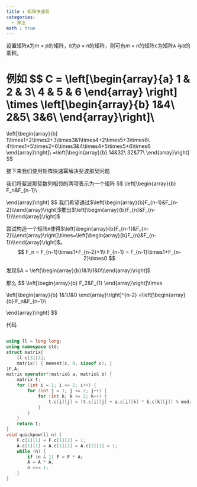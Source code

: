 ```yaml
---
title : 矩阵快速幂
categories:
  - 算法
math : true
---
```




设置矩阵`A`为$m\times p$的矩阵，`B`为$p \times n$的矩阵，则可有$m \times n$的矩阵c为矩阵`A` 与`B`的乘积。

例如
$$
C = \left[\begin{array}{a}
1 & 2 & 3\\
4 & 5 & 6
\end{array} \right] \times
\left[\begin{array}{b}
1&4\\
2&5\\
3&6\\
\end{array}\right]\\
=
\left[\begin{array}{b}
1\times1+2\times2+3\times3&1\times4+2\times5+3\times6\\
4\times1+5\times2+6\times3&4\times4+5\times5+6\times6
\end{array}\right]\\
=\left[\begin{array}{b}
14&32\\
32&77\\
\end{array}\right]
$$

接下来我们使用矩阵快速幂解决斐波那契问题

我们将斐波那契数列相邻的两项表示为一个矩阵
$$
\left[\begin{array}{b}
F_n&F_{n-1}\\

\end{array}\right]
$$
我们希望通过$\left[\begin{array}{b}F_{n-1}&F_{n-2}\\\end{array}\right]$推出$\left[\begin{array}{b}F_{n}&F_{n-1}\\\end{array}\right]$

尝试构造一个矩阵`A`使得$\left[\begin{array}{b}F_{n-1}&F_{n-2}\\\end{array}\right]\times=\left[\begin{array}{b}F_{n}&F_{n-1}\\\end{array}\right]$。
$$
F_n = F_{n-1}\times1+F_{n-2}+1\\
F_{n-1} = F_{n-1}\times1+F_{n-2}\times0
$$


发现$A = \left[\begin{array}{b}1&1\\1&0\\\end{array}\right]$

那么
$$
\left[\begin{array}{b}
F_2&F_{1}
\end{array}\right]\times

\left[\begin{array}{b}
1&1\\1&0
\end{array}\right]^{n-2} =\left[\begin{array}{b}
F_n&F_{n-1}\\

\end{array}\right]
$$


代码

```c++

using ll = long long;
using namespace std;
struct matrix{
	ll c[3][3];
	matrix() { memset(c, 0, sizeof c); }
}F,A;
matrix operator*(matrix& a, matrix& b) {
	matrix t;
	for (int i = 1; i <= 2; i++) {
		for (int j = 1; j <= 2; j++) {
			for (int k; k <= 2; k++) {
				t.c[i][j] = (t.c[i][j] + a.c[i][k] * b.c[k][j]) % mod;
			}
		}
	}
	return t;
}
void quickpow(ll n) {
	F.c[1][1] = F.c[1][2] = 1;
	A.c[1][1] = A.c[1][2] = A.c[2][1] = 1;
	while (n) {
		if (n & 1) F = F * A;
		A = A * A;
		n >>= 1;
	}
}



```

